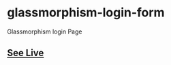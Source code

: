 # glassmorphism-login-form

Glassmorphism login Page

## [See Live](https://codepen.io/hicoders/pen/eYdwVmb)
